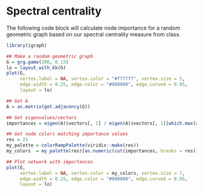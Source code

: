 # Spectral centrality

The following code block will calculate node importance for a random geometric graph based on our spectral centrality measure from class.

```r
library(igraph)

## Make a random geometric graph
G = grg.game(200, 0.15)
lo = layout_with_kk(G)
plot(G, 
     vertex.label = NA, vertex.color = "#f7f7f7", vertex.size = 5, 
     edge.width = 0.25, edge.color = "#000000", edge.curved = 0.05,
     layout = lo)

## Get A
A = as.matrix(get.adjacency(G))

## Get eigenvalues/vectors
importances = eigen(A)$vectors[, 1] / eigen(A)$vectors[, 1][which.max(abs(eigen(A)$vectors[, 1]))]

## Get node colors matching importance values
res = 25
my_palette = colorRampPalette(viridis::mako(res))
my_colors  = my_palette(res)[as.numeric(cut(importances, breaks = res))]

## Plot network with importances
plot(G, 
     vertex.label = NA, vertex.color = my_colors, vertex.size = 7, 
     edge.width = 0.25, edge.color = "#000000", edge.curved = 0.05,
     layout = lo)
```



